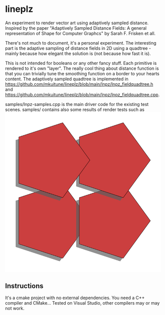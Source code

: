 # lineplz

An experiment to render vector art using adaptively sampled distance. Inspired by the paper "Adaptively Sampled Distance Fields: A general representation of Shape for Computer Graphcs" by Sarah F. Frisken et all.

There's not much to document, it's a personal experiment. The interesting part is the adaptive sampling of distance fields in 2D using a quadtree - mainly because how elegant the solution is (not because how fast it is). 

This is not intended for booleans or any other fancy stuff. Each primitive is rendered to it's own "layer". The really cool thing about distance function is that you can trivially tune the smoothing function on a border to your hearts content.
The adaptively sampled quadtree is implemented in https://github.com/mkuitune/lineplz/blob/main/lnpz/lnpz_fieldquadtree.h and https://github.com/mkuitune/lineplz/blob/main/lnpz/lnpz_fieldquadtree.cpp.

samples/lnpz-samples.cpp is the main driver code for the existing test scenes. samples/ contains also some results of render tests such as
![A sample rendering](samples/dots1.png)

## Instructions

It's a cmake project with no external dependencies. You need a C++ compiler and CMake... Tested on Visual Studio, other compilers may or may not work.
